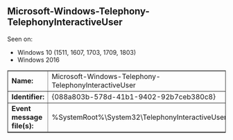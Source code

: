 ## Microsoft-Windows-Telephony-TelephonyInteractiveUser

Seen on:
* Windows 10 (1511, 1607, 1703, 1709, 1803)
* Windows 2016

<table border="1" class="docutils">
  <tbody>
    <tr>
      <td><b>Name:</b></td>
      <td>Microsoft-Windows-Telephony-TelephonyInteractiveUser</td>
    </tr>
    <tr>
      <td><b>Identifier:</b></td>
      <td>{088a803b-578d-41b1-9402-92b7ceb380c8}</td>
    </tr>
    <tr>
      <td><b>Event message file(s):</b></td>
      <td>%SystemRoot%\System32\TelephonyInteractiveUser.dll</td>
    </tr>
  </tbody>
</table>

&nbsp;

